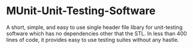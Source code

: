 # MUnit-Unit-Testing-Software
A short, simple, and easy to use single header file libary for unit-testing software which has no dependencies other that the STL. In less than 400 lines of code, it provides easy to use testing suites without any hastle.
